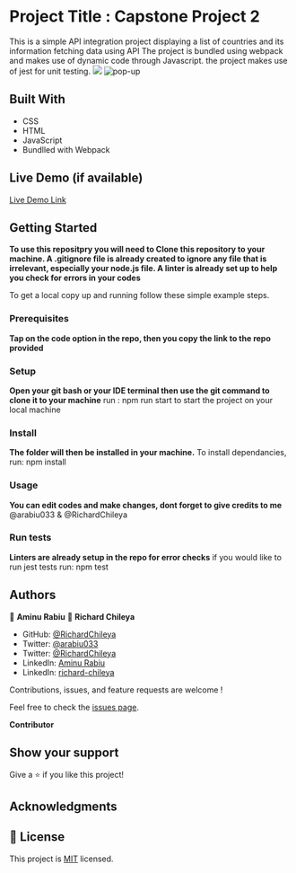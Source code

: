 # Project Title : Capstone Project 2 
  This is a simple API integration project displaying a list of countries and its information fetching data using API
  The project is bundled using webpack and makes use of dynamic code through Javascript. the project makes use of jest for unit testing.
  ![](../../../../../Pictures/home.png)
  ![pop-up](https://user-images.githubusercontent.com/51260559/197199812-391cc65f-824c-40cc-8aa8-ee5c7778bc70.png)

## Built With
- CSS
- HTML
- JavaScript
- Bundlled with Webpack

## Live Demo (if available)

[Live Demo Link](https://arabiu033.github.io/capstone-project-0x02/)


## Getting Started

**To use this repositpry you will need to Clone this repository to your machine. A .gitignore file is already created to ignore any file that is irrelevant, especially your node.js file. A linter is already set up to help you check for errors in your codes**

To get a local copy up and running follow these simple example steps.

### Prerequisites
**Tap on the code option in the repo, then you copy the link to the repo provided**
### Setup
**Open your git bash or your IDE terminal then use the git command to clone it to your machine**
  run : npm run start to start the project on your local machine
### Install
**The folder will then be installed in your machine.**
  To install dependancies, run: npm install 
### Usage
**You can edit codes and make changes, dont forget to give credits to me**
@arabiu033 & @RichardChileya
### Run tests
**Linters are already setup in the repo for error checks**
  if you would like to run jest tests run: npm test

## Authors

👤 **Aminu Rabiu**
👤 **Richard Chileya**

- GitHub: [@RichardChileya](https://github.com/RichardChileya/)
- Twitter: [@arabiu033](https://twitter.com/arabiu033)
- Twitter: [@RichardChileya](https://twitter.com/RichardChileya/)
- LinkedIn: [Aminu Rabiu](https://www.linkedin.com/in/arabiu033/)
- LinkedIn: [richard-chileya](https://linkedin.com/in/richard-chileya-1076b4200//)

Contributions, issues, and feature requests are welcome !

Feel free to check the [issues page](https://github.com/arabiu033/capstone-project-0x02/issues).

 **Contributor**


## Show your support

Give a ⭐️ if you like this project!

## Acknowledgments

## 📝 License


This project is [MIT](./LICENSE) licensed.

